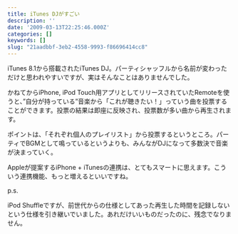 ```yaml
---
title: iTunes DJがすごい
description: ''
date: '2009-03-13T22:25:46.000Z'
categories: []
keywords: []
slug: "21aadbbf-3eb2-4558-9993-f86696414cc8"
---
```

iTunes 8.1から搭載されたiTunes DJ。パーティシャッフルから名前が変わっただけと思われやすいですが、実はそんなことはありませんでした。

かねてからiPhone, iPod Touch用アプリとしてリリースされていたRemoteを使うと、”自分が持っている”音楽から「これが聴きたい！」っていう曲を投票することができます。投票の結果は即座に反映され、投票数が多い曲から再生されます。

ポイントは、「それぞれ個人のプレイリスト」から投票するというところ。パーティでBGMとして鳴っているというよりも、みんながDJになって多数決で音楽が決まっていく。

Appleが提案するiPhone + iTunesの連携は、とてもスマートに思えます。こういう連携機能、もっと増えるといいですね。

p.s.

iPod Shuffleですが、前世代からの仕様としてあった再生した時間を記録しないという仕様を引き継いでいました。あれだけいいものだったのに、残念でなりません。